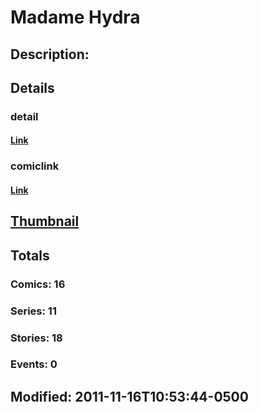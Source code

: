 # Madame Hydra
## Description: 
## Details
### detail
#### [Link](http://marvel.com/characters/2733/metal_master?utm_campaign=apiRef&utm_source=225578a89fc76f3d20fbffda5d17a88d)
### comiclink
#### [Link](http://marvel.com/comics/characters/1009412/madame_hydra?utm_campaign=apiRef&utm_source=225578a89fc76f3d20fbffda5d17a88d)
## [Thumbnail](http://i.annihil.us/u/prod/marvel/i/mg/c/20/4d5c39a54b1dd.jpg)
## Totals
### Comics: 16
### Series: 11
### Stories: 18
### Events: 0
## Modified: 2011-11-16T10:53:44-0500